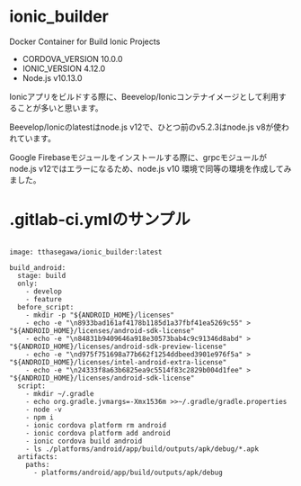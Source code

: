 # ionic_builder
Docker Container for Build Ionic Projects

* CORDOVA_VERSION 10.0.0
* IONIC_VERSION 4.12.0
* Node.js v10.13.0

Ionicアプリをビルドする際に、Beevelop/Ionicコンテナイメージとして利用することが多いと思います。

Beevelop/Ionicのlatestはnode.js v12で、ひとつ前のv5.2.3はnode.js v8が使われています。

Google Firebaseモジュールをインストールする際に、grpcモジュールがnode.js v12ではエラーになるため、node.js v10 環境で同等の環境を作成してみました。


# .gitlab-ci.ymlのサンプル
```

image: tthasegawa/ionic_builder:latest

build_android:
  stage: build
  only:
    - develop
    - feature
  before_script:
    - mkdir -p "${ANDROID_HOME}/licenses"
    - echo -e "\n8933bad161af4178b1185d1a37fbf41ea5269c55" > "${ANDROID_HOME}/licenses/android-sdk-license"
    - echo -e "\n84831b9409646a918e30573bab4c9c91346d8abd" > "${ANDROID_HOME}/licenses/android-sdk-preview-license"
    - echo -e "\nd975f751698a77b662f1254ddbeed3901e976f5a" > "${ANDROID_HOME}/licenses/intel-android-extra-license"
    - echo -e "\n24333f8a63b6825ea9c5514f83c2829b004d1fee" > "${ANDROID_HOME}/licenses/android-sdk-license"
  script:
    - mkdir ~/.gradle
    - echo org.gradle.jvmargs=-Xmx1536m >>~/.gradle/gradle.properties
    - node -v
    - npm i
    - ionic cordova platform rm android
    - ionic cordova platform add android
    - ionic cordova build android
    - ls ./platforms/android/app/build/outputs/apk/debug/*.apk
  artifacts:
    paths:
      - platforms/android/app/build/outputs/apk/debug

```
